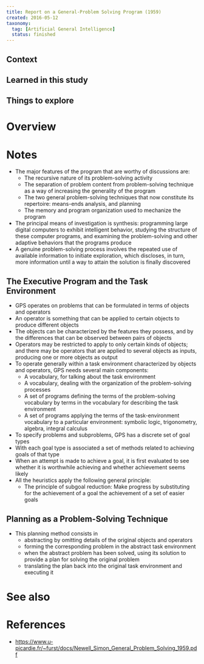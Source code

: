 ```yaml
---
title: Report on a General-Problem Solving Program (1959)
created: 2016-05-12
taxonomy:
  tag: [Artificial General Intelligence]
  status: finished
---
```


## Context

## Learned in this study

## Things to explore

# Overview

# Notes

* The major features of the program that are worthy of discussions are:
	* The recursive nature of its problem-solving activity
	* The separation of problem content from problem-solving technique as a way of increasing the generality of the program
	* The two general problem-solving techniques that now constitute its repertoire: means-ends analysis, and planning
	* The memory and program organization used to mechanize the program
* The principal means of investigation is synthesis: programming large digital computers to exhibit intelligent behavior, studying the structure of these computer programs, and examining the problem-solving and other adaptive behaviors that the programs produce
* A genuine problem-solving process involves the repeated use of available information to initiate exploration, which discloses, in turn, more information until a way to attain the solution is finally discovered

## The Executive Program and the Task Environment
* GPS operates on problems that can be formulated in terms of objects and operators
* An operator is something that can be applied to certain objects to produce different objects
* The objects can be characterized by the features they possess, and by the differences that can be observed between pairs of objects
* Operators may be restricted to apply to only certain kinds of objects; and there may be operators that are applied to several objects as inputs, producing one or more objects as output
* To operate generally within a task environment characterized by objects and operators, GPS needs several main components:
	* A vocabulary, for talking about the task environment
	* A vocabulary, dealing with the organization of the problem-solving processes
	* A set of programs defining the terms of the problem-solving vocabulary by terms in the vocabulary for describing the task environment
	* A set of programs applying the terms of the task-environment vocabulary to a particular environment: symbolic logic, trigonometry, algebra, integral calculus
* To specify problems and subproblems, GPS has a discrete set of goal types
* With each goal type is associated a set of methods related to achieving goals of that type
* When an attempt is made to achieve a goal, it is first evaluated to see whether it is worthwhile achieving and whether achievement seems likely
* All the heuristics apply the following general principle:
	* The principle of subgoal reduction: Make progress by substituting for the achievement of a goal the achievement of a set of easier goals

## Planning as a Problem-Solving Technique
* This planning method consists in
	* abstracting by omitting details of the original objects and operators
	* forming the corresponding problem in the abstract task environment
	* when the abstract problem has been solved, using its solution to provide a plan for solving the original problem
	* translating the plan back into the original task environment and executing it

# See also

# References
* https://www.u-picardie.fr/~furst/docs/Newell_Simon_General_Problem_Solving_1959.pdf
